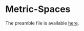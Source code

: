 # Metric-Spaces

The preamble file is available [here](https://github.com/adairneto/LaTeX-Template).
